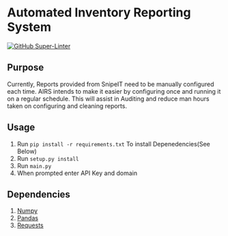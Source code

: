 # Automated Inventory Reporting System

[![GitHub Super-Linter](https://github.com/cfarrell987/AIRS/workflows/Lint%20Code%20Base/badge.svg)](https://github.com/marketplace/actions/super-linter)

## Purpose

Currently, Reports provided from SnipeIT need to be manually configured each time. AIRS intends to make it easier by configuring once and running it on a regular schedule. This will assist in Auditing and reduce man hours taken on configuring and cleaning reports.

## Usage 
1. Run `pip install -r requirements.txt` To install Depenedencies(See Below)
2. Run `setup.py install`
5. Run `main.py`
6. When prompted enter API Key and domain

## Dependencies
1. [Numpy](https://pypi.org/project/numpy/)
2. [Pandas](https://pypi.org/project/pandas/)
3. [Requests](https://pypi.org/project/requests/)
